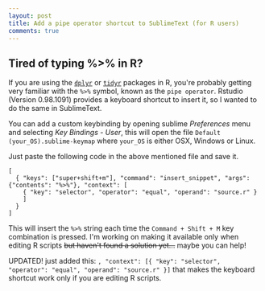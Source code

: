 ```yaml
---
layout: post
title: Add a pipe operator shortcut to SublimeText (for R users)
comments: true
---
```


## Tired of typing %>% in R?

If you are using the [`dplyr`](http://cran.rstudio.com/web/packages/dplyr/vignettes/introduction.html) or [`tidyr`](http://cran.r-project.org/web/packages/tidyr/vignettes/tidy-data.html) packages in R, you're probably getting very familiar with the ``%>%`` symbol, known as the `pipe operator`. Rstudio (Version 0.98.1091) provides a keyboard shortcut to insert it, so I wanted to do the same in SublimeText.  

You can add a custom keybinding by opening sublime *Preferences* menu and selecting *Key Bindings - User*, this will open the file  ``Default (your_OS).sublime-keymap`` where `your_OS` is either OSX, Windows or Linux.  

Just paste the following code in the above mentioned file and save it.  

```  
[  
  { "keys": ["super+shift+m"], "command": "insert_snippet", "args": {"contents": "%>%"}, "context": [
    { "key": "selector", "operator": "equal", "operand": "source.r" }
    ]  
  }  
]
```

This will insert the ``%>%`` string each time the ``Command + Shift + M`` key combination is pressed. I'm working on making it available only when editing R scripts <del>but haven't found a solution yet...</del> maybe you can help!

UPDATED! just added this: ``, "context": [{ "key": "selector", "operator": "equal", "operand": "source.r" }]`` that makes the keyboard shortcut work only if you are editing R scripts. 